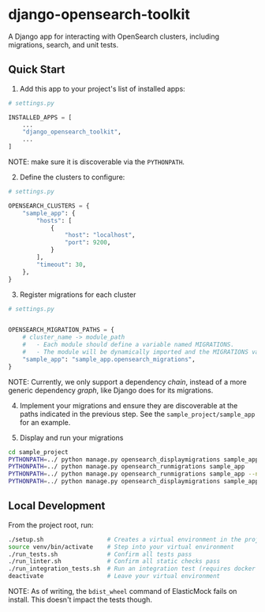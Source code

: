 # django-opensearch-toolkit

A Django app for interacting with OpenSearch clusters, including migrations, search, and unit tests.

## Quick Start

1. Add this app to your project's list of installed apps:

```python
# settings.py

INSTALLED_APPS = [
    ...
    "django_opensearch_toolkit",
    ...
]
```

NOTE: make sure it is discoverable via the `PYTHONPATH`.

2. Define the clusters to configure:

```python
# settings.py

OPENSEARCH_CLUSTERS = {
    "sample_app": {
        "hosts": [
            {
                "host": "localhost",
                "port": 9200,
            }
        ],
        "timeout": 30,
    },
}
```

3. Register migrations for each cluster

```python
# settings.py


OPENSEARCH_MIGRATION_PATHS = {
    # cluster_name -> module_path
    #   - Each module should define a variable named MIGRATIONS.
    #   - The module will be dynamically imported and the MIGRATIONS variable will be used.
    "sample_app": "sample_app.opensearch_migrations",
}
```

NOTE: Currently, we only support a dependency _chain_, instead of a more generic dependency _graph_, like Django does for its migrations.

4. Implement your migrations and ensure they are discoverable at the paths indicated in the previous step. See the `sample_project/sample_app` for an example.

5. Display and run your migrations

```bash
cd sample_project
PYTHONPATH=../ python manage.py opensearch_displaymigrations sample_app
PYTHONPATH=../ python manage.py opensearch_runmigrations sample_app
PYTHONPATH=../ python manage.py opensearch_runmigrations sample_app --nodry
PYTHONPATH=../ python manage.py opensearch_displaymigrations sample_app
```

## Local Development

From the project root, run:

```bash
./setup.sh                  # Creates a virtual environment in the project directory & downloads all requirements
source venv/bin/activate    # Step into your virtual environment
./run_tests.sh              # Confirm all tests pass
./run_linter.sh             # Confirm all static checks pass
./run_integration_tests.sh  # Run an integration test (requires docker daemon to be running)
deactivate                  # Leave your virtual environment
```

NOTE: As of writing, the `bdist_wheel` command of ElasticMock fails on install. This doesn't impact the tests though.
